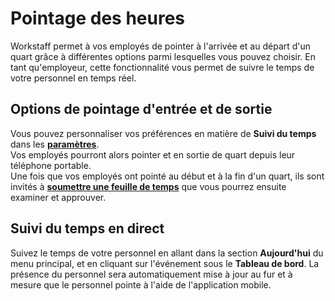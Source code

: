 # Pointage des heures 

Workstaff permet à vos employés de pointer à l'arrivée et au départ d'un quart grâce à différentes options parmi lesquelles vous pouvez choisir.
En tant qu'employeur, cette fonctionnalité vous permet de suivre le temps de votre personnel en temps réel.


## Options de pointage d'entrée et de sortie
Vous pouvez personnaliser vos préférences en matière de **Suivi du temps** dans les [**paramètres**](../customize/account.md).   
Vos employés pourront alors pointer et en sortie de quart depuis leur téléphone portable.  
Une fois que vos employés ont pointé au début et à la fin d'un quart, ils sont invités à **[soumettre une feuille de temps](./submissions.md)** que vous pourrez ensuite examiner et approuver.

## Suivi du temps en direct
Suivez le temps de votre personnel en allant dans la section **Aujourd'hui** du menu principal, et en cliquant sur l'événement sous le **Tableau de bord**. La présence du personnel sera automatiquement mise à jour au fur et à mesure que le personnel pointe à l'aide de l'application mobile.



